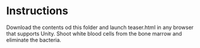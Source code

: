 Instructions
============

Download the contents od this folder and launch teaser.html in any browser that supports Unity.
Shoot white blood cells from the bone marrow and eliminate the bacteria.
